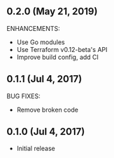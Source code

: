 ## 0.2.0 (May 21, 2019)

ENHANCEMENTS:

* Use Go modules
* Use Terraform v0.12-beta's API
* Improve build config, add CI

## 0.1.1 (Jul 4, 2017)

BUG FIXES:

* Remove broken code

## 0.1.0 (Jul 4, 2017)

* Initial release
